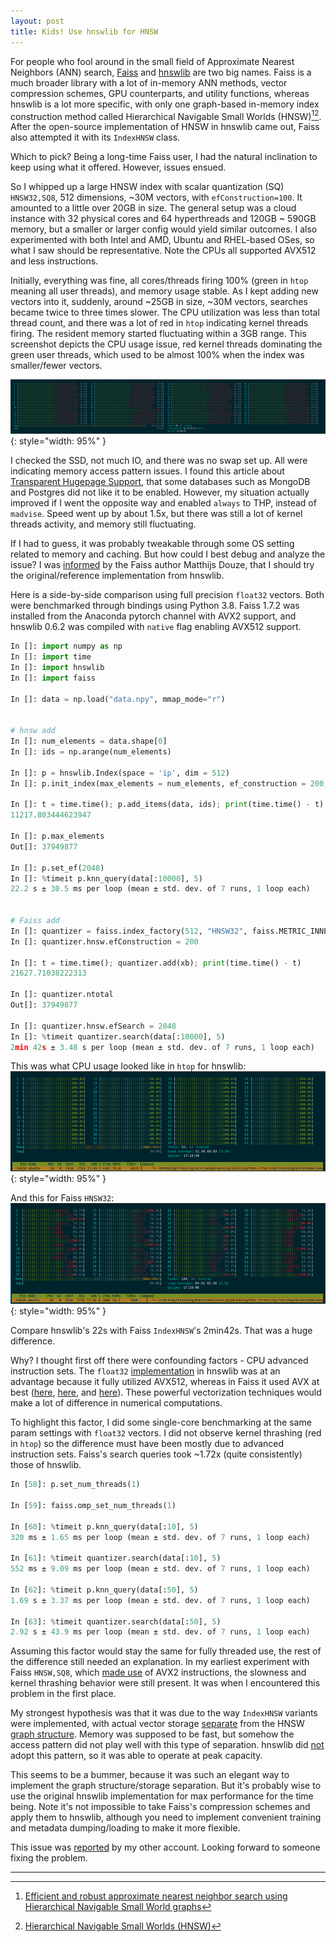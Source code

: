 ```yaml
---
layout: post
title: Kids! Use hnswlib for HNSW
---
```


For people who fool around in the small field of Approximate Nearest Neighbors (ANN) search, [Faiss](https://github.com/facebookresearch/faiss) and [hnswlib](https://github.com/nmslib/hnswlib) are two big names. Faiss is a much broader library with a lot of in-memory ANN methods, vector compression schemes, GPU counterparts, and utility functions, whereas hnswlib is a lot more specific, with only one graph-based in-memory index construction method called Hierarchical Navigable Small Worlds (HNSW)[^1][^2]. After the open-source implementation of HNSW in hnswlib came out, Faiss also attempted it with its `IndexHNSW` class.

Which to pick? Being a long-time Faiss user, I had the natural inclination to keep using what it offered. However, issues ensued.

<!--more-->

So I whipped up a large HNSW index with scalar quantization (SQ) `HNSW32,SQ8`, 512 dimensions, ~30M vectors, with `efConstruction=100`. It amounted to a little over 20GB in size. The general setup was a cloud instance with 32 physical cores and 64 hyperthreads and 120GB ~ 590GB memory, but a smaller or larger config would yield similar outcomes. I also experimented with both Intel and AMD, Ubuntu and RHEL-based OSes, so what I saw should be representative. Note the CPUs all supported AVX512 and less instructions.

Initially, everything was fine, all cores/threads firing 100% (green in `htop` meaning all user threads), and memory usage stable. As I kept adding new vectors into it, suddenly, around ~25GB in size, ~30M vectors, searches became twice to three times slower. The CPU utilization was less than total thread count, and there was a lot of red in `htop` indicating kernel threads firing. The resident memory started fluctuating within a 3GB range. This screenshot depicts the CPU usage issue, red kernel threads dominating the green user threads, which used to be almost 100% when the index was smaller/fewer vectors.

![img](/public/imgs/hnswlib/htop0.png){: style="width: 95%" }

I checked the SSD, not much IO, and there was no swap set up. All were indicating memory access pattern issues. I found this article about [Transparent Hugepage Support](https://www.kernel.org/doc/html/latest/admin-guide/mm/transhuge.html), that some databases such as MongoDB and Postgres did not like it to be enabled. However, my situation actually improved if I went the opposite way and enabled `always` to THP, instead of `madvise`. Speed went up by about 1.5x, but there was still a lot of kernel threads activity, and memory still fluctuating.

If I had to guess, it was probably tweakable through some OS setting related to memory and caching. But how could I best debug and analyze the issue? I was [informed](https://github.com/facebookresearch/faiss/issues/2490#issuecomment-1256549270) by the Faiss author Matthijs Douze, that I should try the original/reference implementation from hnswlib.

Here is a side-by-side comparison using full precision `float32` vectors. Both were benchmarked through bindings using Python 3.8. Faiss 1.7.2 was installed from the Anaconda pytorch channel with AVX2 support, and hnswlib 0.6.2 was compiled with `native` flag enabling AVX512 support.

```python
In []: import numpy as np
In []: import time
In []: import hnswlib
In []: import faiss

In []: data = np.load("data.npy", mmap_mode="r")


# hnsw add
In []: num_elements = data.shape[0]
In []: ids = np.arange(num_elements)

In []: p = hnswlib.Index(space = 'ip', dim = 512)
In []: p.init_index(max_elements = num_elements, ef_construction = 200, M = 32)

In []: t = time.time(); p.add_items(data, ids); print(time.time() - t)
11217.803444623947

In []: p.max_elements
Out[]: 37949877

In []: p.set_ef(2048)
In []: %timeit p.knn_query(data[:10000], 5)
22.2 s ± 30.5 ms per loop (mean ± std. dev. of 7 runs, 1 loop each)


# Faiss add
In []: quantizer = faiss.index_factory(512, "HNSW32", faiss.METRIC_INNER_PRODUCT)
In []: quantizer.hnsw.efConstruction = 200

In []: t = time.time(); quantizer.add(xb); print(time.time() - t)
21627.71038222313

In []: quantizer.ntotal
Out[]: 37949877

In []: quantizer.hnsw.efSearch = 2048
In []: %timeit quantizer.search(data[:10000], 5)
2min 42s ± 3.48 s per loop (mean ± std. dev. of 7 runs, 1 loop each)
```

This was what CPU usage looked like in `htop` for hnswlib:
![img](/public/imgs/hnswlib/htop1.png){: style="width: 95%" }

And this for Faiss `HNSW32`:
![img](/public/imgs/hnswlib/htop2.png){: style="width: 95%" }

Compare hnswlib's 22s with Faiss `IndexHNSW`'s 2min42s. That was a huge difference.

Why? I thought first off there were confounding factors - CPU advanced instruction sets. The `float32` [implementation](https://github.com/nmslib/hnswlib/blob/v0.6.2/hnswlib/space_ip.h#L328) in hnswlib was at an advantage because it fully utilized AVX512, whereas in Faiss it used AVX at best ([here](https://github.com/facebookresearch/faiss/blob/v1.7.2/faiss/IndexHNSW.cpp#L103), [here](https://github.com/facebookresearch/faiss/blob/v1.7.2/faiss/IndexFlat.cpp#L144), and [here](https://github.com/facebookresearch/faiss/blob/v1.7.2/faiss/utils/distances_simd.cpp#L350)). These powerful vectorization techniques would make a lot of difference in numerical computations.

To highlight this factor, I did some single-core benchmarking at the same param settings with `float32` vectors. I did not observe kernel thrashing (red in `htop`) so the difference must have been mostly due to advanced instruction sets. Faiss's search queries took ~1.72x (quite consistently) those of hnswlib.

```python
In [58]: p.set_num_threads(1)

In [59]: faiss.omp_set_num_threads(1)

In [60]: %timeit p.knn_query(data[:10], 5)
320 ms ± 1.65 ms per loop (mean ± std. dev. of 7 runs, 1 loop each)

In [61]: %timeit quantizer.search(data[:10], 5)
552 ms ± 9.09 ms per loop (mean ± std. dev. of 7 runs, 1 loop each)

In [62]: %timeit p.knn_query(data[:50], 5)
1.69 s ± 3.37 ms per loop (mean ± std. dev. of 7 runs, 1 loop each)

In [63]: %timeit quantizer.search(data[:50], 5)
2.92 s ± 43.9 ms per loop (mean ± std. dev. of 7 runs, 1 loop each)
```

Assuming this factor would stay the same for fully threaded use, the rest of the difference still needed an explanation. In my earliest experiment with Faiss `HNSW,SQ8`, which [made use](https://github.com/facebookresearch/faiss/blob/v1.7.2/faiss/impl/ScalarQuantizer.cpp#L74) of AVX2 instructions, the slowness and kernel thrashing behavior were still present. It was when I encountered this problem in the first place.

My strongest hypothesis was that it was due to the way `IndexHNSW` variants were implemented, with actual vector storage [separate](https://github.com/facebookresearch/faiss/blob/v1.7.2/faiss/IndexHNSW.cpp#L899-L945) from the HNSW [graph structure](https://github.com/facebookresearch/faiss/blob/v1.7.2/faiss/impl/HNSW.h#L38). Memory was supposed to be fast, but somehow the access pattern did not play well with this type of separation. hnswlib did [not](https://github.com/nmslib/hnswlib/blob/v0.6.2/hnswlib/hnswalg.h#L32) adopt this pattern, so it was able to operate at peak capacity.

This seems to be a bummer, because it was such an elegant way to implement the graph structure/storage separation. But it's probably wise to use the original hnswlib implementation for max performance for the time being. Note it's not impossible to take Faiss's compression schemes and apply them to hnswlib, although you need to implement convenient training and metadata dumping/loading to make it more flexible.

This issue was [reported](https://github.com/facebookresearch/faiss/issues/2490) by my other account. Looking forward to someone fixing the problem.

------
[^1]: [Efficient and robust approximate nearest neighbor search using Hierarchical Navigable Small World graphs](https://arxiv.org/abs/1603.09320)
[^2]: [Hierarchical Navigable Small Worlds (HNSW)](https://www.pinecone.io/learn/hnsw/)
